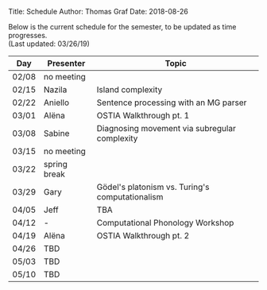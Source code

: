 ﻿Title: Schedule
Author: Thomas Graf
Date: 2018-08-26

Below is the current schedule for the semester, to be updated as time progresses.  
(Last updated: 03/26/19)


| Day   | Presenter          | Topic                                                  |
|-------|--------------------|--------------------------------------------------------|
| 02/08 | no meeting         |                                                        |
| 02/15 | Nazila             | Island complexity                                      |
| 02/22 | Aniello            | Sentence processing with an MG parser                  |
| 03/01 | Alëna              | OSTIA Walkthrough pt. 1                                |
| 03/08 | Sabine             | Diagnosing movement via subregular complexity          |
| 03/15 | no meeting         |                                                        |
| 03/22 | spring break       |                                                        |
| 03/29 | Gary               | Gödel's platonism vs. Turing's computationalism        |
| 04/05 | Jeff               | TBA                                                    |
| 04/12 | -                  | Computational Phonology Workshop                       |
| 04/19 | Alëna              | OSTIA Walkthrough pt. 2                                |
| 04/26 | TBD                |                                                        | 
| 05/03 | TBD                |                                                        |
| 05/10 | TBD                |                                                        |
